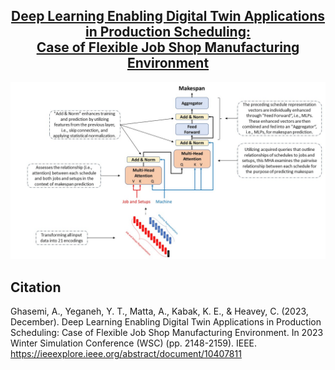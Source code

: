 
<h2 align="center"><a href="https://ieeexplore.ieee.org/abstract/document/10407811">Deep Learning Enabling Digital Twin Applications in Production Scheduling: <br> Case of Flexible Job Shop Manufacturing Environment</a></h2>

<p align="center">
<img src="Data/DL-Makespan_Attention.jpg" alt="DeepLearning_FJS"></p>

## Citation
Ghasemi, A., Yeganeh, Y. T., Matta, A., Kabak, K. E., & Heavey, C. (2023, December). Deep Learning Enabling Digital Twin Applications in Production Scheduling: Case of Flexible Job Shop Manufacturing Environment. In 2023 Winter Simulation Conference (WSC) (pp. 2148-2159). IEEE. https://ieeexplore.ieee.org/abstract/document/10407811
